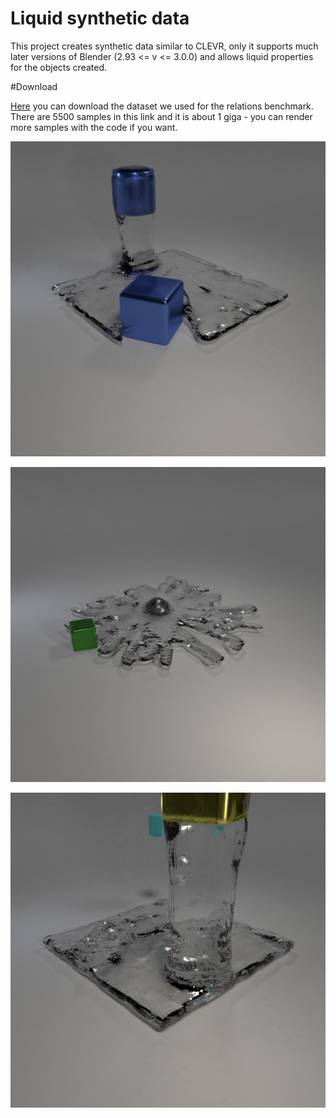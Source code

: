 # Liquid synthetic data

This project creates synthetic data similar to CLEVR, only it supports much later versions of Blender (2.93 <= v <= 3.0.0) and allows liquid properties for the objects created. 

#Download 

[Here](https://drive.google.com/file/d/1thvwm6BochjJcTgCNSlOvbULzlSZl4q6/view?usp=sharing) you can download the dataset we used for the relations benchmark. There are 5500 samples in this link and it is about 1 giga - you can render more samples with the code if you want.

![teaser1](resource/splash1.png)

![teaser2](resource/splash2.png)

![teaser3](resource/splash3.png)
